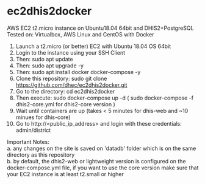 # ec2dhis2docker
AWS EC2 t2.micro instance on Ubuntu18.04 64bit and DHIS2+PostgreSQL<br> 
Tested on: Virtualbox, AWS Linux and CentOS with Docker

1. Launch a t2.micro (or better) EC2 with Ubuntu 18.04 OS 64bit
2. Login to the instance using your SSH Client
3. Then: sudo apt update
4. Then: sudo apt upgrade -y
5. Then: sudo apt install docker docker-compose -y 
6. Clone this repository: sudo git clone https://github.com/dhec/ec2dhis2docker.git
7. Go to the directory: cd ec2dhis2docker
8. Then execute: sudo docker-compose up -d ( sudo docker-compose -f dhis2-core.yml for dhis2-core version )
9. Wait until containers are up (takes < 5 minutes for dhis-web and ~10 minues for dhis-core) 
10. Go to http://<public_ip_address> and login with these credentials: admin/district

Important Notes:<br> 
a. any changes on the site is saved on 'datadb' folder which is on the same directory as this repository<br>
b. by default, the dhis2-web or lightweight version is configured on the docker-compose.yml file, if you want to use the core version make sure that your EC2 instance is at least t2.small or higher
